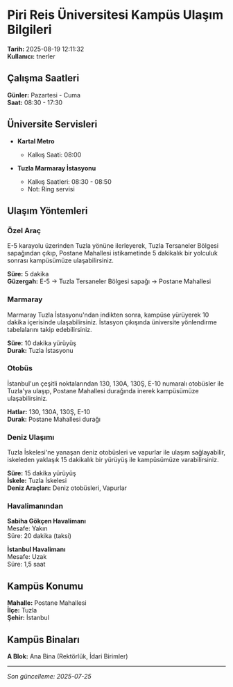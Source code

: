 # Piri Reis Üniversitesi Kampüs Ulaşım Bilgileri

**Tarih:** 2025-08-19 12:11:32  
**Kullanıcı:** tnerler

## Çalışma Saatleri

**Günler:** Pazartesi - Cuma  
**Saat:** 08:30 - 17:30

## Üniversite Servisleri

- **Kartal Metro**
  - Kalkış Saati: 08:00

- **Tuzla Marmaray İstasyonu**
  - Kalkış Saatleri: 08:30 - 08:50
  - Not: Ring servisi

## Ulaşım Yöntemleri

### Özel Araç

E-5 karayolu üzerinden Tuzla yönüne ilerleyerek, Tuzla Tersaneler Bölgesi sapağından çıkıp, Postane Mahallesi istikametinde 5 dakikalık bir yolculuk sonrası kampüsümüze ulaşabilirsiniz.

**Süre:** 5 dakika  
**Güzergah:** E-5 → Tuzla Tersaneler Bölgesi sapağı → Postane Mahallesi

### Marmaray

Marmaray Tuzla İstasyonu'ndan indikten sonra, kampüse yürüyerek 10 dakika içerisinde ulaşabilirsiniz. İstasyon çıkışında üniversite yönlendirme tabelalarını takip edebilirsiniz.

**Süre:** 10 dakika yürüyüş  
**Durak:** Tuzla İstasyonu

### Otobüs

İstanbul'un çeşitli noktalarından 130, 130A, 130Ş, E-10 numaralı otobüsler ile Tuzla'ya ulaşıp, Postane Mahallesi durağında inerek kampüsümüze ulaşabilirsiniz.

**Hatlar:** 130, 130A, 130Ş, E-10  
**Durak:** Postane Mahallesi durağı

### Deniz Ulaşımı

Tuzla İskelesi'ne yanaşan deniz otobüsleri ve vapurlar ile ulaşım sağlayabilir, iskeleden yaklaşık 15 dakikalık bir yürüyüş ile kampüsümüze varabilirsiniz.

**Süre:** 15 dakika yürüyüş  
**İskele:** Tuzla İskelesi  
**Deniz Araçları:** Deniz otobüsleri, Vapurlar

### Havalimanından

**Sabiha Gökçen Havalimanı**  
Mesafe: Yakın  
Süre: 20 dakika (taksi)

**İstanbul Havalimanı**  
Mesafe: Uzak  
Süre: 1,5 saat

## Kampüs Konumu

**Mahalle:** Postane Mahallesi  
**İlçe:** Tuzla  
**Şehir:** İstanbul

## Kampüs Binaları

**A Blok:** Ana Bina (Rektörlük, İdari Birimler)

---

*Son güncelleme: 2025-07-25*